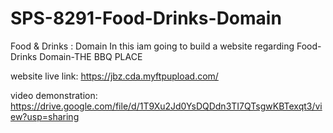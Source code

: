 # SPS-8291-Food-Drinks-Domain 
Food &amp; Drinks : Domain In this iam going to build a website regarding Food-Drinks Domain-THE BBQ PLACE



website live link: https://jbz.cda.myftpupload.com/

 video demonstration: https://drive.google.com/file/d/1T9Xu2Jd0YsDQDdn3TI7QTsgwKBTexqt3/view?usp=sharing
